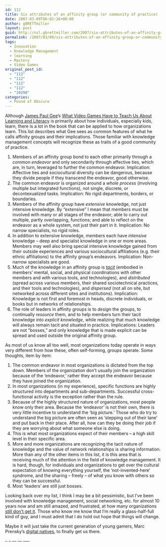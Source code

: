 ```yaml
---
id: 112
title: Six attributes of an affinity group (or community of practice)
date: 2007-03-09T06:02:26+00:00
author: gBRETTmiller
layout: post
guid: http://nsl.gbrettmiller.com/2007/six-attributes-of-an-affinity-group-or-community-of-practice
permalink: /2007/03/09/six-attributes-of-an-affinity-group-or-community-of-practice/
tags:
  - Innovation
  - Knowledge Management
  - learning
  - Mastery
  - Video Games
original_post_id:
  - "112"
  - "112"
  - "112"
  - "112"
  - "10298"
categories:
  - Pound of Obscure
---
```

Although [James Paul Gee](http://website.education.wisc.edu/gls/people_gee.htm "Bio - James Gee (UW-Madison)")’s [What Video Games Have to Teach Us About Learning and Literacy](http://astore.amazon.com/gbrettmiller-20/detail/1403965382/002-9091504-7932015 "aStore - What Video Games Have to Teach Us About Learning and Literacy") is primarily about how individuals, especially kids, learn, there is a lot in the book that can be applied to how organizations learn. This list describes what Gee sees as common features of what he calls affinity groups and their implications. Those familiar with knowledge management concepts will recognize these as traits of a good community of practice.

  1. Members of an affinity group bond to each other primarily through a _common endeavor_ and only secondarily through affective ties, which are, in turn, leveraged to further the common endeavor. Implication: Affective ties and sociocultural diversity can be dangerous, because they divide people if they transcend the endeavor, good otherwise.
  2. The common endeavor is organized around a _whole process_ (involving multiple but integrated functions), not single, discrete, or decontexualized tasks. Implication: No rigid departments, borders, or boundaries.
  3. Members of the affinity group have _extensive_ knowledge, not just intensive knowledge. By &#8220;extensive&#8221; I mean that members must be involved with many or all stages of the endeavor; able to carry out multiple, partly overlapping, functions; and able to reflect on the endeavor as a whole system, not just their part in it. Implication: No narrow specialists, no rigid roles.
  4. In addition to extensive knowledge, members each have _intensive_ knowledge &#8211; deep and specialist knowledge in one or more areas. Members may well also bring special intensive knowledge gained from their outside experiences and various sociocultural affiliations (e.g. their ethnic affiliations) to the affinity group&#8217;s endeavors. Implication: Non-narrow specialists are good.
  5. Much of the knowledge in an affinity group is [_tacit_](http://nsl.gbrettmiller.com/2007/thoughts-on-knowledge-management-and-knowledge-work "NSL - Thoughts on knowledge management and knowledge work") (embodied in members&#8217; mental, social, and physical coordinations with other members and with various tools, and technologies), and _distributed_ (spread across various members, their shared sociotechnical practices, and their tools and technologies), and _dispersed_ (not all on site, but networked across different sites and institutions). Implication: Knowledge is not first and foremost in heads, discrete individuals, or books but in networks of relationships.
  6. The role of leaders in affinity groups is to _design_ the groups, to continually _resource_ them, and to help members turn their tacit knowledge into _explicit knowledge_, while realizing that much knowledge will always remain tacit and situated in practice. Implications: Leaders are not &#8220;bosses,&#8221; and only knowledge that is made explicit can be spread and used outside the original affinity group.

As most of us know all too well, most organizations today operate in ways very different from how these, often self-forming, groups operate. Some thoughts, item by item:

  1. The common endeavor in most organizations is dictated from the top down. Members of the organization don&#8217;t usually join the organization because of the &#8216;endeavor,&#8217; rather they accept the endeavor because they have joined the organization.
  2. In most organizations (in my experience), specific functions are highly structured into departments and sub-departments. Successful cross-functional activity is the exception rather than the rule.
  3. Because of the highly structured nature of organizations, most people know only their area. Because the &#8216;endeavor&#8217; is not their own, there is very little incentive to understand the &#8216;big picture.&#8217; Those who do try to understand the big picture are often seen as &#8216;stepping out of their lane&#8217; and put back in their place. After all, how can they be doing their job if they are worrying about what someone else is doing.
  4. This is what most organizations expect of their members &#8211; a high skill level in their specific area.
  5. More and more organizations are recognizing the tacit nature of knowledge and the value of network relationships is sharing information. More than any of the other items in this list, it is this area that is receiving much of the attention in the field of knowledge management. It is hard, though, for individuals and organizations to get over the cultural expectation of knowing everything yourself, the &#8216;not-invented-here&#8217; syndrome, and the sharing &#8211; freely &#8211; of what you know with others so they can be successful.
  6. Most &#8216;leaders&#8217; are still just bosses.

Looking back over my list, I think I may be a bit pessimistic, but I&#8217;ve been involved with knowledge management, social networking, etc. for almost 10 years now and am still amazed, and frustrated, at how many organizations [still don&#8217;t get it](http://nsl.blogspot.com/2005/09/changing-resistance-into-understanding.html "NSL (original) - Changing resistance into understanding"). Those who know me know that I&#8217;m really a glass-half-full kind of guy, and I must admit that I do hold out hope that things will change.

Maybe it will just take the current generation of young gamers, Marc Prensky&#8217;s [digital natives](http://nsl.gbrettmiller.com/video-games-future-of-education-or-harmful-addiction/ "Video Games: Future of education or harmful addiction"), to finally get us there.

&#8211; &#8211; &#8212; &#8212; &#8212;&#8211;